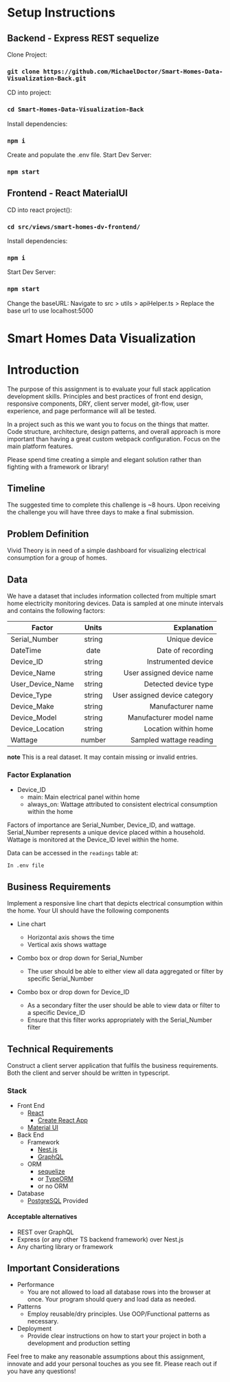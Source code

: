 
# Setup Instructions
## Backend - Express REST sequelize
Clone Project:
### `git clone https://github.com/MichaelDoctor/Smart-Homes-Data-Visualization-Back.git`

CD into project:
### `cd Smart-Homes-Data-Visualization-Back`

Install dependencies:
### `npm i`

Create and populate the .env file. 
Start Dev Server:
### `npm start`


## Frontend - React MaterialUI
CD into react project():
### `cd src/views/smart-homes-dv-frontend/`

Install dependencies:
### `npm i`

Start Dev Server:
### `npm start`

Change the baseURL:
Navigate to src > utils > apiHelper.ts > Replace the base url to use localhost:5000




# Smart Homes Data Visualization
# Introduction

The purpose of this assignment is to evaluate your full stack application development skills. Principles and best practices of front end design, responsive components, DRY, client server model, git-flow, user experience, and page performance will all be tested.

In a project such as this we want you to focus on the things that matter. Code structure, architecture, design patterns, and overall approach is more important than having a great custom webpack configuration. Focus on the main platform features.

Please spend time creating a simple and elegant solution rather than fighting with a framework or library!

## Timeline

The suggested time to complete this challenge is ~8 hours. Upon receiving the challenge you will have three days to make a final submission.

## Problem Definition

Vivid Theory is in need of a simple dashboard for visualizing electrical consumption for a group of homes.

## Data

We have a dataset that includes information collected from multiple smart home electricity monitoring devices. Data is sampled at one minute intervals and contains the following factors:

| Factor           | Units  |                   Explanation |
| ---------------- | :----: | ----------------------------: |
| Serial_Number    | string |                 Unique device |
| DateTime         |  date  |             Date of recording |
| Device_ID        | string |           Instrumented device |
| Device_Name      | string |     User assigned device name |
| User_Device_Name | string |          Detected device type |
| Device_Type      | string | User assigned device category |
| Device_Make      | string |             Manufacturer name |
| Device_Model     | string |       Manufacturer model name |
| Device_Location  | string |          Location within home |
| Wattage          | number |       Sampled wattage reading |

**note**
This is a real dataset. It may contain missing or invalid entries.

### Factor Explanation

- Device_ID
  - main: Main electrical panel within home
  - always_on: Wattage attributed to consistent electrical consumption within the home

Factors of importance are Serial_Number, Device_ID, and wattage. Serial_Number represents a unique device placed within a household. Wattage is monitored at the Device_ID level within the home.

Data can be accessed in the `readings` table at:

`In .env file`

## Business Requirements

Implement a responsive line chart that depicts electrical consumption within the home. Your UI should have the following components

- Line chart

  - Horizontal axis shows the time
  - Vertical axis shows wattage

- Combo box or drop down for Serial_Number

  - The user should be able to either view all data aggregated or filter by specific Serial_Number

- Combo box or drop down for Device_ID
  - As a secondary filter the user should be able to view data or filter to a specific Device_ID
  - Ensure that this filter works appropriately with the Serial_Number filter

## Technical Requirements

Construct a client server application that fulfils the business requirements. Both the client and server should be written in typescript.

### Stack

- Front End
  - [React](https://reactjs.org/)
    - [Create React App](https://github.com/facebook/create-react-app)
  - [Material UI](https://material-ui.com/)
- Back End
  - Framework
    - [Nest.js](https://nestjs.com/)
    - [GraphQL](https://graphql.org/)
  - ORM
    - [sequelize](https://sequelize.org/)
    - or [TypeORM](https://typeorm.io/#/)
    - or no ORM
- Database
  - [PostgreSQL](https://www.postgresql.org/) Provided

#### Acceptable alternatives

- REST over GraphQL
- Express (or any other TS backend framework) over Nest.js
- Any charting library or framework

## Important Considerations

- Performance
  - You are not allowed to load all database rows into the browser at once. Your program should query and load data as needed.
- Patterns
  - Employ reusable/dry principles. Use OOP/Functional patterns as necessary.
- Deployment
  - Provide clear instructions on how to start your project in both a development and production setting

Feel free to make any reasonable assumptions about this assignment, innovate and add your personal
touches as you see fit. Please reach out if you have any questions!
